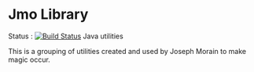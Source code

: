 # Jmo Library
Status : [![Build Status](https://travis-ci.org/Aelphaeis/Jmo.svg?branch=2.1)](https://travis-ci.org/Aelphaeis/Jmo)
Java utilities 

This is a grouping of utilities created and used by Joseph Morain to make magic occur.